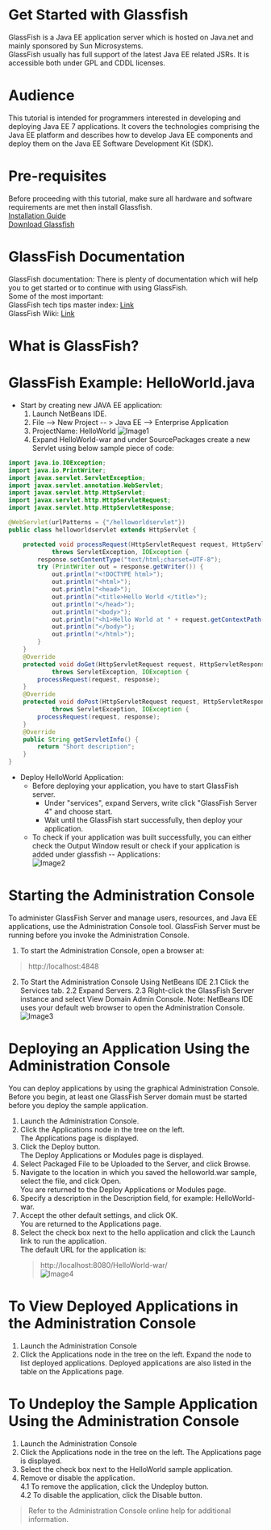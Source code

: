 # Get Started with Glassfish
GlassFish is a Java EE application server which is hosted on Java.net and mainly sponsored by Sun Microsystems.  
GlassFish usually has full support of the latest Java EE related JSRs. It is accessible both under GPL and CDDL licenses.

# Audience
This tutorial is intended for programmers interested in developing and deploying Java EE 7 applications. It covers the technologies comprising the Java EE platform and describes how to develop Java EE components and deploy them on the Java EE Software Development Kit (SDK).

# Pre-requisites
Before proceeding with this tutorial, make sure all hardware and software requirements are met then install Glassfish.    
[Installation Guide](https://docs.oracle.com/cd/E26576_01/doc.312/e24935/installing.htm#GSING00002)   
[Download Glassfish](https://javaee.github.io/glassfish/download)

# GlassFish Documentation
GlassFish documentation: There is plenty of documentation which will help you to get started or to continue with using GlassFish.<br />
Some of the most important:  
GlassFish tech tips master index:
 [Link](https://glassfish.dev.java.net/public/TipsandBlogs.html)  
GlassFish Wiki:
 [Link](http://wiki.glassfish.java.net/)
 
# What is GlassFish?

# GlassFish Example: HelloWorld.java
* Start by creating new JAVA EE application:
	1. Launch NetBeans IDE.
	2. File --> New Project -- > Java EE --> Enterprise Application
	3. ProjectName: HelloWorld
	![Image1](https://github.com/saadaibrahim/Glassfish/blob/master/PIC1.png)
	4. Expand HelloWorld-war and under SourcePackages create a new Servlet using below sample piece of code: 	
```java
import java.io.IOException;
import java.io.PrintWriter;
import javax.servlet.ServletException;
import javax.servlet.annotation.WebServlet;
import javax.servlet.http.HttpServlet;
import javax.servlet.http.HttpServletRequest;
import javax.servlet.http.HttpServletResponse;

@WebServlet(urlPatterns = {"/helloworldservlet"})
public class helloworldservlet extends HttpServlet {

    protected void processRequest(HttpServletRequest request, HttpServletResponse response)
            throws ServletException, IOException {
        response.setContentType("text/html;charset=UTF-8");
        try (PrintWriter out = response.getWriter()) {
            out.println("<!DOCTYPE html>");
            out.println("<html>");
            out.println("<head>");
            out.println("<title>Hello World </title>");            
            out.println("</head>");
            out.println("<body>");
            out.println("<h1>Hello World at " + request.getContextPath() + "</h1>");
            out.println("</body>");
            out.println("</html>");
        }
    } 
    @Override
    protected void doGet(HttpServletRequest request, HttpServletResponse response)
            throws ServletException, IOException {
        processRequest(request, response);
    }
    @Override
    protected void doPost(HttpServletRequest request, HttpServletResponse response)
            throws ServletException, IOException {
        processRequest(request, response);
    }
    @Override
    public String getServletInfo() {
        return "Short description";
    }
}
```

* Deploy HelloWorld Application:  
  * Before deploying your application, you have to start GlassFish server.  
    * Under "services", expand Servers, write click "GlassFish Server 4" and choose start.  
    * Wait until the GlassFish start successfully, then deploy your application.  
  * To check if your application was built successfully, you can either check the Output Window result or check if your      application is added under glassfish -- Applications:        
![Image2](https://github.com/saadaibrahim/Glassfish/blob/master/pic2.png)   
 
 
 # Starting the Administration Console 
 To administer GlassFish Server and manage users, resources, and Java EE applications, use the Administration Console tool. 
 GlassFish Server must be running before you invoke the Administration Console.
 1. To start the Administration Console, open a browser at:   
> http://localhost:4848
 2. To Start the Administration Console Using NetBeans IDE
  2.1 Click the Services tab.
  2.2 Expand Servers.
  2.3 Right-click the GlassFish Server instance and select View Domain Admin Console.
  Note: NetBeans IDE uses your default web browser to open the Administration Console.  
![Image3](https://github.com/saadaibrahim/Glassfish/blob/master/pic3.png) 
 
 # Deploying an Application Using the Administration Console 
 You can deploy applications by using the graphical Administration Console.
 Before you begin, at least one GlassFish Server domain must be started before you deploy the sample application.
 1. Launch the Administration Console.  
 2. Click the Applications node in the tree on the left.   
     The Applications page is displayed.  
 3. Click the Deploy button.  
    The Deploy Applications or Modules page is displayed.  
 4. Select Packaged File to be Uploaded to the Server, and click Browse.  
 5. Navigate to the location in which you saved the helloworld.war sample, select the file, and click Open.  
    You are returned to the Deploy Applications or Modules page.  
 6. Specify a description in the Description field, for example: HelloWorld-war.  
 7. Accept the other default settings, and click OK.  
    You are returned to the Applications page.  
 8. Select the check box next to the hello application and click the Launch link to run the application.  
    The default URL for the application is:  
    > http://localhost:8080/HelloWorld-war/  
 ![Image4](https://github.com/saadaibrahim/Glassfish/blob/master/pic4.png)    
    
 # To View Deployed Applications in the Administration Console
 1. Launch the Administration Console
 2. Click the Applications node in the tree on the left. 
 Expand the node to list deployed applications. Deployed applications are also listed in the table on the Applications page.
 
 # To Undeploy the Sample Application Using the Administration Console
 1. Launch the Administration Console
 2. Click the Applications node in the tree on the left. 
 The Applications page is displayed.
 3. Select the check box next to the HelloWorld sample application. 
 4. Remove or disable the application.  
   4.1 To remove the application, click the Undeploy button.  
   4.2 To disable the application, click the Disable button.     
 
 >Refer to the Administration Console online help for additional information.
 

